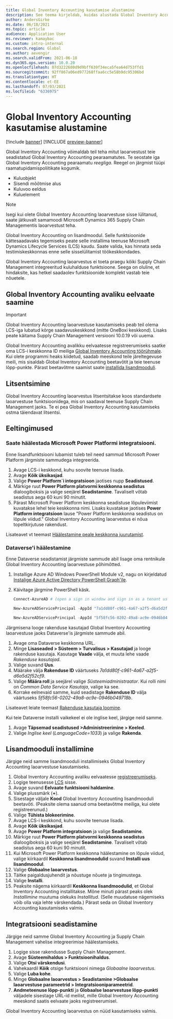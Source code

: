 ```yaml
---
title: Global Inventory Accounting kasutamise alustamine
description: See teema kirjeldab, kuidas alustada Global Inventory Accounting kasutamist.
author: AndersGirke
ms.date: 06/18/2021
ms.topic: article
audience: Application User
ms.reviewer: kamaybac
ms.custom: intro-internal
ms.search.region: Global
ms.author: aevengir
ms.search.validFrom: 2021-06-18
ms.dyn365.ops.version: 10.0.20
ms.openlocfilehash: 07d3222680d9d9bff639f34eca5fea64d753ffd1
ms.sourcegitcommit: 92ff867a06ed977268ffaa6cc5e58b9dc95306bd
ms.translationtype: HT
ms.contentlocale: et-EE
ms.lasthandoff: 07/03/2021
ms.locfileid: "6336975"
---
```

# <a name="get-started-with-global-inventory-accounting"></a>Global Inventory Accounting kasutamise alustamine

[!include [banner](../includes/banner.md)]
[!INCLUDE [preview-banner](../includes/preview-banner.md)]

Global Inventory Accounting võimaldab teil teha mitut laoarvestust teie seadistatud Global Inventory Accounting pearaamatutes. Te seostate iga Global Inventory Accounting pearaamatu *reegliga*. Reegel on järgmist tüüpi raamatupidamispoliitikate kogumik.

- Kuluobjekt
- Sisendi mõõtmise alus
- Kuluvoo eeldus
- Kuluelement

> [!NOTE]
> Isegi kui olete Global Inventory Accounting laoarvestuse sisse lülitanud, saate jätkuvalt samamoodi Microsoft Dynamics 365 Supply Chain Managementis laoarvestust teha.

Global Inventory Accounting on lisandmoodul. Selle funktsioonide kättesaadavaks tegemiseks peate selle installima teenuse Microsoft Dynamics Lifecycle Services (LCS) kaudu. Saate valida, kas hinnata seda testimiskeskkonnas enne selle sisselülitamist töökeskkondades.

Global Inventory Accounting laoarvestus ei toeta praegu kõiki Supply Chain Management integreeritud kuluhalduse funktsioone. Seega on oluline, et hindaksite, kas hetkel saadaolev funktsioonide komplekt vastab teie nõuetele.

## <a name="how-to-get-the-global-inventory-accounting-public-preview"></a><a name="sign-up"></a>Global Inventory Accounting avaliku eelvaate saamine

> [!IMPORTANT]
> Global Inventory Accounting laoarvestuse kasutamiseks peab teil olema LCS-iga lubatud kõrge saadavuskeskkond (mitte OneBoxi keskkond). Lisaks peate käitama Supply Chain Management versiooni 10.0.19 või uuema.

Global Inventory Accounting avalikku eelvaatesse registreerumiseks saatke oma LCS-i keskkonna ID meiliga [Global Inventory Accounting töörühmale](mailto:GlobalInventoryAccounting@service.microsoft.com). Kui olete programmi heaks kiidetud, saadab meeskond teile järeltegevuse meili, mis sisaldab Global Inventory Accounting beetavõtit ja teie teenuse lõpp-punkte. Pärast beetavõtme saamist saate [installida lisandmooduli](#install).

## <a name="licensing"></a>Litsentsimine

Global Inventory Accounting laoarvestus litsentsitakse koos standardsete laoarvestuse funktsioonidega, mis on saadaval teenuse Supply Chain Management jaoks. Te ei pea Global Inventory Accounting kasutamiseks ostma täiendavat litsentsi.

## <a name="prerequisites"></a>Eeltingimused

### <a name="set-up-microsoft-power-platform-integration"></a>Saate häälestada Microsoft Power Platformi integratsiooni.

Enne lisandfunktsiooni lubamist tuleb teil need sammud Microsoft Power Platform järgmiste sammudega integreerida.

1. Avage LCS-i keskkond, kuhu soovite teenuse lisada.
1. Avage **Kõik üksikasjad**.
1. Valige **Power Platform`i integratsioon** jaotises nupp **Seadistused**.
1. Märkige ruut **Power Platform platvormi keskkonna seadistus** dialoogiboksis ja valige seejärel **Seadistamine**. Tavaliselt võtab seadistus aega 60 kuni 90 minutit.
1. Pärast Microsoft Power Platform keskkonna seadistuse lõpuleviimist kuvatakse lehel teie keskkonna nimi. Lisaks kuvatakse jaotises **Power Platform integratsioon** lause "Power Platform keskkonna seadistus on lõpule viidud." Global Inventory Accounting laoarvestus ei nõua topeltkirjutuse rakendust.

Lisateavet vt teemast [Häälestamine peale keskkonna juurutamist](../../fin-ops-core/dev-itpro/power-platform/overview.md#set-up-after-environment-deployment).

### <a name="set-up-dataverse"></a>Dataverse'i häälestamine

Enne Dataverse seadistamist järgmiste sammude abil lisage oma rentnikule Global Inventory Accounting laoarvestuse põhimõtted.

1. Installige Azure AD Windows PowerShell Module v2, nagu on kirjeldatud [Instalige Azure Active Directory PowerShell Graph'ile](/powershell/azure/active-directory/install-adv2).
1. Käivitage järgmine PowerShell käsk.

    ```powershell
    Connect-AzureAD # (open a sign in window and sign in as a tenant user)

    New-AzureADServicePrincipal -AppId "7a1dd80f-c961-4a67-a2f5-d6a5d2f52cf9" -DisplayName "d365-scm-costaccountingservice"

    New-AzureADServicePrincipal -AppId "5f58fc56-0202-49a8-ac9e-0946b049718b" -DisplayName "d365-scm-operationdataservice"
    ```

Järgmisena looge rakenduse kasutajad Global Inventory Accounting laoarvestuse jaoks Dataverse'is järgmiste sammude abil.

1. Avage oma Dataverse keskkonna URL.
1. Minge **Lisaseaded \> Süsteem \> Turvalisus \> Kasutajad** ja looge rakenduse kasutaja. Kasutage **Vaade** välja, et muuta lehe vaade *Rakenduse kasutajad*.
1. Valige suvand **Uus**.
1. Määrake välja **Rakenduse ID** väärtuseks *7a1dd80f-c961-4a67-a2f5-d6a5d2f52cf9*.
1. Valige **Määra roll** ja seejärel valige *Süsteemiadministraator*. Kui rolli nimi on *Common Data Service Kasutaja*, valige ka see.
1. Korrake eelnevaid samme, kuid seadistage **Rakenduse ID** välja väärtuseks *5f58fc56-0202-49a8-ac9e-0946b049718b*.

Lisateavet leiate teemast [Rakenduse kasutaja loomine](/power-platform/admin/create-users-assign-online-security-roles#create-an-application-user).

Kui teie Dataverse installi vaikekeel ei ole inglise keel, järgige neid samme.

1. Avage **Täpsemad seadistused \>Administreerimine \> Keeled**.
1. Valige *Inglise keel* (*LanguageCode=1033*) ja valige **Rakenda**.

## <a name="install-the-add-in"></a><a name="install"></a>Lisandmooduli installimine

Järgige neid samme lisandmooduli installimiseks Global Inventory Accounting laoarvestuse kasutamiseks.

1. Global Inventory Accounting avaliku eelvaatesse [registreerumiseks](#sign-up).
1. Logige teenusesse [LCS](https://lcs.dynamics.com/Logon/Index) sisse.
1. Avage suvand **Eelvaate funktsiooni haldamine**.
1. Valige plussmärk (**+**).
1. Sisestage väljale **Kood** Global Inventory Accounting lisandmooduli beetavõti. (Peaksite olema saanud oma beetavõtme meiliga, kui olete registreerunud.)
1. Valige **Tühista blokeerimine**.
1. Avage LCS-i keskkond, kuhu soovite teenuse lisada.
1. Avage **Kõik üksikasjad**.
1. Avage **Power Platform integratsioon** ja valige **Seadistamine**.
1. Märkige ruut **Power Platform platvormi keskkonna seadistus** dialoogiboksis ja valige seejärel **Seadistamine**. Tavaliselt võtab seadistus aega 60 kuni 90 minutit.
1. Kui Microsoft Power Platform keskkonna häälestamine on lõpule viidud, valige kiirkaardil **Keskkonna lisandmoodulid** suvand **Installi uus lisandmoodul**.
1. Valige **Globaalne laoarvestus**.
1. Täitke paigaldusjuhendit ja nõustuge nõuete ja tingimustega.
1. Valige **Installi**.
1. Peaksite nägema kiirkaardil **Keskkonna lisandmoodulid**, et Global Inventory Accounting installitakse. Mõne minuti pärast peaks olek *Installimine* muutuma olekuks *Installitud*. (Selle muudatuse nägemiseks võib olla vaja lehte värskendada.) Pärast seda on Global Inventory Accounting kasutamiseks valmis.

## <a name="set-up-the-integration"></a>Integratsiooni seadistamine

Järgige neid samme Global Inventory Accounting ja Supply Chain Management vahelise integreerimise häälestamiseks.

1. Logige sisse rakendusse Supply Chain Management.
1. Avage **Süsteemihaldus \> Funktsioonihaldus**.
1. Valige **Otsi värskendusi**.
1. Vahekaardil **Kõik** otsige funktsiooni nimega *Globaalne laoarvestus*.
1. Valige **Luba kohe**.
1. Minge **Globaalne laoarvestus \> Seadistamine \>Globaalse laoarvestuse parameetrid \> Integratsiooniparameetrid**.
1. **Andmeteenuse lõpp-punkti** ja **Globaalse laoarvestuse lõpp-punkti** väljadele sisestage URL-id meilist, mille Global Inventory Accounting meeskond saatis eelvaate jaoks registreerumisel.

Global Inventory Accounting laoarvestus on nüüd kasutamiseks valmis.
